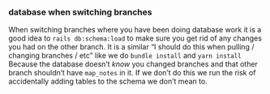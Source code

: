 ### database when switching branches

When switching branches where you have been doing database work
it is a good idea to `rails db:schema:load` to make sure you get rid of any changes you had on the other branch.
It is a similar “I should do this when pulling / changing branches / etc” like we do `bundle install` and `yarn install`
Because the database doesn’t _know_ you changed branches and that other branch shouldn’t have `map_notes` in it.
If we don’t do this we run the risk of accidentally adding tables to the schema we don’t mean to.
